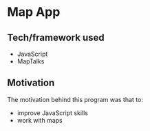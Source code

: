 # Map App

## Tech/framework used
- JavaScript
- MapTalks

## Motivation
The motivation behind this program was that to:
- improve JavaScript skills
- work with maps

